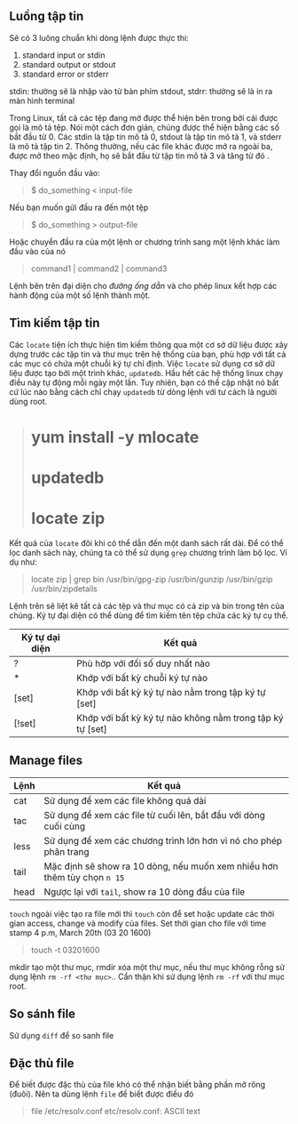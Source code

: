 ## Luồng tập tin

Sẽ có 3 luông chuẩn khi dòng lệnh được thực thi:

1. standard input or stdin
2. standard output or stdout
3. standard error or stderr

stdin: thường sẽ là nhập vào từ bàn phím
stdout, stdrr: thường sẽ là in ra màn hình terminal

Trong Linux, tất cả các tệp đang mở được thể hiện bên trong bởi cái được gọi là mô tả tệp. Nói một cách đơn giản, chúng được thể hiện bằng các số bắt đầu từ 0. Các stdin là tập tin mô tả 0, stdout là tập tin mô tả 1, và stderr là mô tả tập tin 2. Thông thường, nếu các file khác được mở ra ngoài ba, được mở theo mặc định, họ sẽ bắt đầu từ tập tin mô tả 3 và tăng từ đó .

Thay đổi nguồn đầu vào:

> $ do_something < input-file

Nếu bạn muốn gửi đầu ra đến một tệp

> $ do_something > output-file

Hoặc chuyển đầu ra của một lệnh or chương trình sang một lệnh khác làm đầu vào của nó

> command1 | command2 | command3

Lệnh bên trên đại diện cho *đường ống dẫn* và cho phép linux kết hợp các hành động của một số lệnh thành một.

## Tìm kiếm tập tin

Các `locate` tiện ích thực hiện tìm kiếm thông qua một cơ sở dữ liệu được xây dựng trước các tập tin và thư mục trên hệ thống của bạn, phù hợp với tất cả các mục có chứa một chuỗi ký tự chỉ định. Việc `locate` sử dụng cơ sở dữ liệu được tạo bởi một trình khác, `updatedb`. Hầu hết các hệ thống linux chạy điều này tự động mỗi ngày một lần. Tuy nhiên, bạn có thể cập nhật nó bất cứ lúc nào bằng cách chỉ chạy `updatedb` từ dòng lệnh với tư cách là người dùng root.
> # yum install -y mlocate
> # updatedb
> # locate zip

Kết quả của `locate` đôi khi có thể dẫn đến một danh sách rất dài. Để có thể lọc danh sách này, chúng ta có thể sử dụng `grep` chương trình làm bộ lọc. Ví dụ như:

> locate zip | grep bin
> /usr/bin/gpg-zip
> /usr/bin/gunzip
> /usr/bin/gzip
> /usr/bin/zipdetails

Lệnh trên sẽ liệt kê tất cả các tệp và thư mục có cả zip và bin trong tên của chúng.
Ký tự đại diện có thể dùng để tìm kiếm tên tệp chứa các ký tự cụ thể.

| Ký tự dại diện | Kết quả |
|----------------|---------|
| ? | Phù hờp với đối số duy nhất nào|
| * | Khớp với bất kỳ chuỗi ký tự nào|
| [set] | Khớp với bất kỳ ký tự nào nằm trong tập ký tự [set] |
| [!set] | Khớp với bất kỳ ký tự nào không nằm trong tập ký tự [set] |

## Manage files

| Lệnh | Kết quả |
|------|---------|
| cat | Sử dụng để xem các file không quá dài |
| tac | Sử dụng để xem các file từ cuối lên, bắt đầu với dòng cuối cùng |
| less | Sử dụng để xem các chương trình lớn hơn vì nó cho phép phân trang |
| tail | Mặc định sẽ show ra 10 dòng, nếu muốn xem nhiều hơn thêm tùy chọn `n 15`|
| head | Ngược lại với `tail`, show ra 10 dòng đầu của file|
`touch` ngoài việc tạo ra file mới thì `touch` còn để set hoặc update các thời gian access, change và modify của files.
Set thời gian cho file với time stamp 4 p.m, March 20th (03 20 1600)

> touch -t 03201600 <file>

mkdir tạo một thư mục, rmdir xóa một thư mục, nếu thư mục không rỗng sử dụng lệnh `rm -rf <thư mục>`.. Cẩn thận khi sử dụng lệnh `rm -rf` với thư mục root.

## So sánh file

Sử dụng `diff` để so sanh file

## Đặc thù file
Để biết được đặc thù của file khó có thể nhận biết bằng phần mở rông (đuôi). Nên ta dùng lệnh `file` để biết được điều đó
> file /etc/resolv.conf
> etc/resolv.conf: ASCII text
